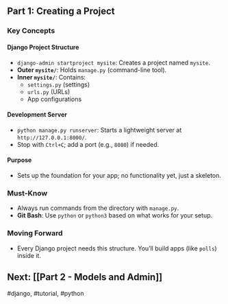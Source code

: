 ## Part 1: Creating a Project

### Key Concepts

#### Django Project Structure
- `django-admin startproject mysite`: Creates a project named `mysite`.
- **Outer `mysite/`**: Holds `manage.py` (command-line tool).
- **Inner `mysite/`**: Contains:
  - `settings.py` (settings)
  - `urls.py` (URLs)
  - App configurations

#### Development Server
- `python manage.py runserver`: Starts a lightweight server at `http://127.0.0.1:8000/`.
- Stop with `Ctrl+C`; add a port (e.g., `8080`) if needed.

#### Purpose
- Sets up the foundation for your app; no functionality yet, just a skeleton.

### Must-Know
- Always run commands from the directory with `manage.py`.
- **Git Bash**: Use `python` or `python3` based on what works for your setup.

### Moving Forward
- Every Django project needs this structure. You’ll build apps (like `polls`) inside it.


## Next: [[Part 2 - Models and Admin]]

#django, #tutorial, #python